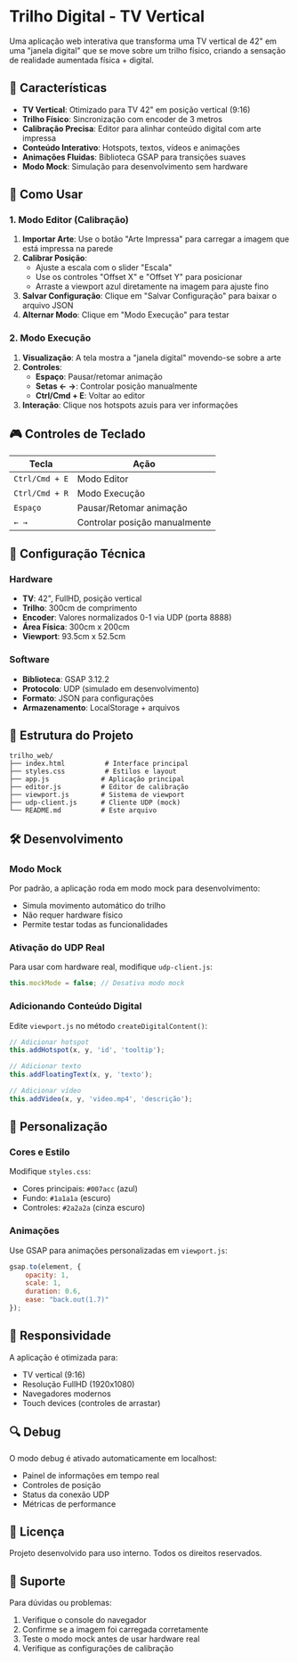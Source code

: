 # Trilho Digital - TV Vertical

Uma aplicação web interativa que transforma uma TV vertical de 42" em uma "janela digital" que se move sobre um trilho físico, criando a sensação de realidade aumentada física + digital.

## 🎯 Características

- **TV Vertical**: Otimizado para TV 42" em posição vertical (9:16)
- **Trilho Físico**: Sincronização com encoder de 3 metros
- **Calibração Precisa**: Editor para alinhar conteúdo digital com arte impressa
- **Conteúdo Interativo**: Hotspots, textos, vídeos e animações
- **Animações Fluidas**: Biblioteca GSAP para transições suaves
- **Modo Mock**: Simulação para desenvolvimento sem hardware

## 🚀 Como Usar

### 1. Modo Editor (Calibração)

1. **Importar Arte**: Use o botão "Arte Impressa" para carregar a imagem que está impressa na parede
2. **Calibrar Posição**: 
   - Ajuste a escala com o slider "Escala"
   - Use os controles "Offset X" e "Offset Y" para posicionar
   - Arraste a viewport azul diretamente na imagem para ajuste fino
3. **Salvar Configuração**: Clique em "Salvar Configuração" para baixar o arquivo JSON
4. **Alternar Modo**: Clique em "Modo Execução" para testar

### 2. Modo Execução

1. **Visualização**: A tela mostra a "janela digital" movendo-se sobre a arte
2. **Controles**:
   - **Espaço**: Pausar/retomar animação
   - **Setas ← →**: Controlar posição manualmente
   - **Ctrl/Cmd + E**: Voltar ao editor
3. **Interação**: Clique nos hotspots azuis para ver informações

## 🎮 Controles de Teclado

| Tecla | Ação |
|-------|------|
| `Ctrl/Cmd + E` | Modo Editor |
| `Ctrl/Cmd + R` | Modo Execução |
| `Espaço` | Pausar/Retomar animação |
| `← →` | Controlar posição manualmente |

## 🔧 Configuração Técnica

### Hardware
- **TV**: 42", FullHD, posição vertical
- **Trilho**: 300cm de comprimento
- **Encoder**: Valores normalizados 0-1 via UDP (porta 8888)
- **Área Física**: 300cm x 200cm
- **Viewport**: 93.5cm x 52.5cm

### Software
- **Biblioteca**: GSAP 3.12.2
- **Protocolo**: UDP (simulado em desenvolvimento)
- **Formato**: JSON para configurações
- **Armazenamento**: LocalStorage + arquivos

## 📁 Estrutura do Projeto

```
trilho_web/
├── index.html          # Interface principal
├── styles.css          # Estilos e layout
├── app.js             # Aplicação principal
├── editor.js          # Editor de calibração
├── viewport.js        # Sistema de viewport
├── udp-client.js      # Cliente UDP (mock)
└── README.md          # Este arquivo
```

## 🛠️ Desenvolvimento

### Modo Mock
Por padrão, a aplicação roda em modo mock para desenvolvimento:
- Simula movimento automático do trilho
- Não requer hardware físico
- Permite testar todas as funcionalidades

### Ativação do UDP Real
Para usar com hardware real, modifique `udp-client.js`:
```javascript
this.mockMode = false; // Desativa modo mock
```

### Adicionando Conteúdo Digital
Edite `viewport.js` no método `createDigitalContent()`:
```javascript
// Adicionar hotspot
this.addHotspot(x, y, 'id', 'tooltip');

// Adicionar texto
this.addFloatingText(x, y, 'texto');

// Adicionar vídeo
this.addVideo(x, y, 'video.mp4', 'descrição');
```

## 🎨 Personalização

### Cores e Estilo
Modifique `styles.css`:
- Cores principais: `#007acc` (azul)
- Fundo: `#1a1a1a` (escuro)
- Controles: `#2a2a2a` (cinza escuro)

### Animações
Use GSAP para animações personalizadas em `viewport.js`:
```javascript
gsap.to(element, {
    opacity: 1,
    scale: 1,
    duration: 0.6,
    ease: "back.out(1.7)"
});
```

## 📱 Responsividade

A aplicação é otimizada para:
- TV vertical (9:16)
- Resolução FullHD (1920x1080)
- Navegadores modernos
- Touch devices (controles de arrastar)

## 🔍 Debug

O modo debug é ativado automaticamente em localhost:
- Painel de informações em tempo real
- Controles de posição
- Status da conexão UDP
- Métricas de performance

## 📄 Licença

Projeto desenvolvido para uso interno. Todos os direitos reservados.

## 🤝 Suporte

Para dúvidas ou problemas:
1. Verifique o console do navegador
2. Confirme se a imagem foi carregada corretamente
3. Teste o modo mock antes de usar hardware real
4. Verifique as configurações de calibração

